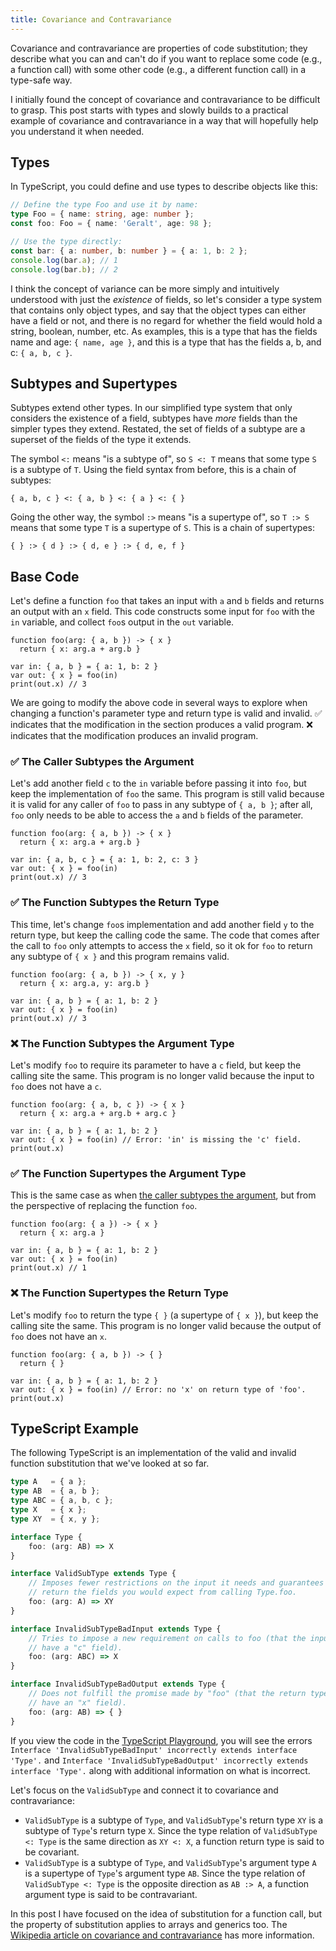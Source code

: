 ```yaml
---
title: Covariance and Contravariance
---
```


Covariance and contravariance are properties of code substitution;
they describe what you can and can't do if you want to replace some code
(e.g., a function call)
with some other code
(e.g., a different function call)
in a type-safe way.

I initially found the concept of covariance and contravariance to be difficult
to grasp.
This post starts with types and slowly builds to a practical example of
covariance and contravariance in a way that will hopefully help you understand
it when needed.

## Types

In TypeScript, you could define and use types to describe objects like this:
```ts
// Define the type Foo and use it by name:
type Foo = { name: string, age: number };
const foo: Foo = { name: 'Geralt', age: 98 };

// Use the type directly:
const bar: { a: number, b: number } = { a: 1, b: 2 };
console.log(bar.a); // 1
console.log(bar.b); // 2
```

I think the concept of variance can be more simply and intuitively understood
with just the _existence_ of fields, so let's consider a type system that
contains only object types, and say that the object types can either have a
field or not, and there is no regard for whether the field would hold a string,
boolean, number, etc.
As examples,
this is a type that has the fields name and age: `{ name, age }`,
and this is a type that has the fields a, b, and c: `{ a, b, c }`.

## Subtypes and Supertypes

Subtypes extend other types.
In our simplified type system that only considers the existence of a field,
subtypes have _more_ fields than the simpler types they extend.
Restated, the set of fields of a subtype are a superset of the fields of the
type it extends.

The symbol `<:` means "is a subtype of",
so `S <: T` means that some type `S` is a subtype of `T`.
Using the field syntax from before, this is a chain of subtypes:
```
{ a, b, c } <: { a, b } <: { a } <: { }
```

Going the other way, the symbol `:>` means "is a supertype of",
so `T :> S` means that some type `T` is a supertype of `S`.
This is a chain of supertypes:
```
{ } :> { d } :> { d, e } :> { d, e, f }
```

## Base Code

Let's define a function `foo` that takes an input with `a` and `b` fields
and returns an output with an `x` field.
This code constructs some input for `foo` with the `in` variable,
and collect `foo`s output in the `out` variable.

```
function foo(arg: { a, b }) -> { x }
  return { x: arg.a + arg.b }

var in: { a, b } = { a: 1, b: 2 }
var out: { x } = foo(in)
print(out.x) // 3
```

We are going to modify the above code in several ways to explore when changing
a function's parameter type and return type is valid and invalid.
:white_check_mark: indicates that the modification in the section produces a
valid program.
:x: indicates that the modification produces an invalid program.

### :white_check_mark: The Caller Subtypes the Argument

Let's add another field `c` to the `in` variable before passing it into `foo`,
but keep the implementation of `foo` the same.
This program is still valid because it is valid for any caller of `foo` to pass
in any subtype of `{ a, b }`; after all, `foo` only needs to be able to access
the `a` and `b` fields of the parameter.

```
function foo(arg: { a, b }) -> { x }
  return { x: arg.a + arg.b }

var in: { a, b, c } = { a: 1, b: 2, c: 3 }
var out: { x } = foo(in)
print(out.x) // 3
```

### :white_check_mark: The Function Subtypes the Return Type

This time, let's change `foo`s implementation and add another field `y` to the
return type, but keep the calling code the same.
The code that comes after the call to `foo` only attempts to access the `x`
field, so it ok for `foo` to return any subtype of `{ x }` and this program
remains valid.

```
function foo(arg: { a, b }) -> { x, y }
  return { x: arg.a, y: arg.b }

var in: { a, b } = { a: 1, b: 2 }
var out: { x } = foo(in)
print(out.x) // 3
```

### :x: The Function Subtypes the Argument Type

Let's modify `foo` to require its parameter to have a `c` field,
but keep the calling site the same.
This program is no longer valid because the input to `foo` does not have a `c`.

```
function foo(arg: { a, b, c }) -> { x }
  return { x: arg.a + arg.b + arg.c }

var in: { a, b } = { a: 1, b: 2 }
var out: { x } = foo(in) // Error: 'in' is missing the 'c' field.
print(out.x)
```

### :white_check_mark: The Function Supertypes the Argument Type

This is the same case as when
[the caller subtypes the argument](#-the-caller-subtypes-the-argument),
but from the perspective of replacing the function `foo`.

```
function foo(arg: { a }) -> { x }
  return { x: arg.a }

var in: { a, b } = { a: 1, b: 2 }
var out: { x } = foo(in)
print(out.x) // 1
```

### :x: The Function Supertypes the Return Type

Let's modify `foo` to return the type `{ }` (a supertype of `{ x }`),
but keep the calling site the same.
This program is no longer valid because the output of `foo` does not have an
`x`.

```
function foo(arg: { a, b }) -> { }
  return { }

var in: { a, b } = { a: 1, b: 2 }
var out: { x } = foo(in) // Error: no 'x' on return type of 'foo'.
print(out.x)
```

## TypeScript Example

The following TypeScript is an implementation of the valid and invalid function
substitution that we've looked at so far.

```ts
type A   = { a };
type AB  = { a, b };
type ABC = { a, b, c };
type X   = { x };
type XY  = { x, y };

interface Type {
    foo: (arg: AB) => X
}

interface ValidSubType extends Type {
    // Imposes fewer restrictions on the input it needs and guarantees to
    // return the fields you would expect from calling Type.foo.
    foo: (arg: A) => XY
}

interface InvalidSubTypeBadInput extends Type {
    // Tries to impose a new requirement on calls to foo (that the input will
    // have a "c" field).
    foo: (arg: ABC) => X
}

interface InvalidSubTypeBadOutput extends Type {
    // Does not fulfill the promise made by "foo" (that the return type will
    // have an "x" field).
    foo: (arg: AB) => { }
}
```

If you view the code in the
[TypeScript Playground](https://www.typescriptlang.org/play?noImplicitAny=false#code/C4TwDgpgBAgl8F4oG8oEMoF8DcAoUksAQoiugDRQBGWeB0MRAwlEqmpVZQMa37jQAGvFZkAHn3pRBATVKoxlEH1wBLAHbAIAJwBmabtAAqAlLhFRdAeysAuKAAo02gOb3GASlYA+abky4apo6+oZQAGpoADaqACYAygCuVCaEEGJa6rEAzlCp0MjmIgD0xVAAkgC2YFbZELm6EADuOlDa9cDaqtzAqlbquf1QwAAW0BpgicBQqtPqEBA56FlQLonOaMH1w1ZF8KVtEMCJ2urDY5aqEFFLIFaJUE33N1DpkD2W2laVUNzRMeoXHkBAA6axWEF7Sw2exOVzuLwIXyyfyBDRaPQGaDldQAN2icSSKQERDQsRxk2m6UyS3yZgsByMXW2wCsM2qtWgGHmTUOAEdEqp2pUIJooEM-lEorlWdC2Q5RmhpqNxupKY9VFKoQcRmhcVyoAAibiGy7XWIeSEWcGw5xuYhMRHI1FBDGhbF4gkJZL5UmxADyU3V1NFtNMhQZZQAIlZtuorNNdIkorpNVFztAwF9Kqo6lBKmToFRlIbwaaFbrlRd2sdTsNTE009qyrr9csjWJTanzZaoTbHHb3EQnWQAgEgA),
you will see the errors
`Interface 'InvalidSubTypeBadInput' incorrectly extends interface 'Type'.`
and
`Interface 'InvalidSubTypeBadOutput' incorrectly extends interface 'Type'.`
along with additional information on what is incorrect.

Let's focus on the `ValidSubType` and connect it to covariance and
contravariance:
- `ValidSubType` is a subtype of `Type`,
  and `ValidSubType`'s return type `XY` is a subtype of `Type`'s return type
  `X`.
  Since the type relation of `ValidSubType <: Type` is the same direction
  as `XY <: X`, a function return type is said to be covariant.
- `ValidSubType` is a subtype of `Type`,
  and `ValidSubType`'s argument type `A` is a supertype of `Type`'s argument
  type `AB`.
  Since the type relation of `ValidSubType <: Type` is the opposite direction
  as `AB :> A`, a function argument type is said to be contravariant.

In this post I have focused on the idea of substitution for a function call,
but the property of substitution applies to arrays and generics too.
The
[Wikipedia article on covariance and contravariance](https://en.wikipedia.org/wiki/Covariance_and_contravariance_(computer_science))
has more information.
